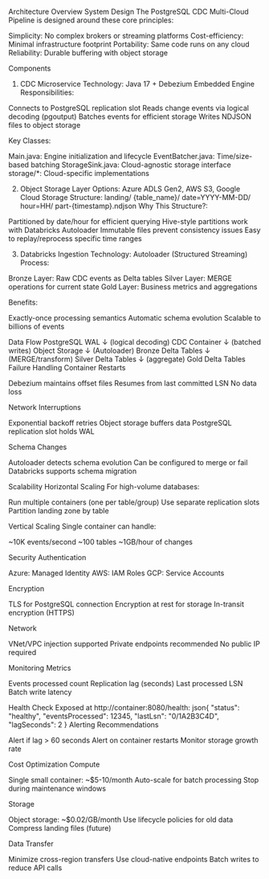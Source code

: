Architecture Overview
System Design
The PostgreSQL CDC Multi-Cloud Pipeline is designed around these core principles:

Simplicity: No complex brokers or streaming platforms
Cost-efficiency: Minimal infrastructure footprint
Portability: Same code runs on any cloud
Reliability: Durable buffering with object storage

Components
1. CDC Microservice
Technology: Java 17 + Debezium Embedded Engine
Responsibilities:

Connects to PostgreSQL replication slot
Reads change events via logical decoding (pgoutput)
Batches events for efficient storage
Writes NDJSON files to object storage

Key Classes:

Main.java: Engine initialization and lifecycle
EventBatcher.java: Time/size-based batching
StorageSink.java: Cloud-agnostic storage interface
storage/*: Cloud-specific implementations

2. Object Storage Layer
Options: Azure ADLS Gen2, AWS S3, Google Cloud Storage
Structure:
landing/
  {table_name}/
    date=YYYY-MM-DD/
      hour=HH/
        part-{timestamp}.ndjson
Why This Structure?:

Partitioned by date/hour for efficient querying
Hive-style partitions work with Databricks Autoloader
Immutable files prevent consistency issues
Easy to replay/reprocess specific time ranges

3. Databricks Ingestion
Technology: Autoloader (Structured Streaming)
Process:

Bronze Layer: Raw CDC events as Delta tables
Silver Layer: MERGE operations for current state
Gold Layer: Business metrics and aggregations

Benefits:

Exactly-once processing semantics
Automatic schema evolution
Scalable to billions of events

Data Flow
PostgreSQL WAL
    ↓ (logical decoding)
CDC Container
    ↓ (batched writes)
Object Storage
    ↓ (Autoloader)
Bronze Delta Tables
    ↓ (MERGE/transform)
Silver Delta Tables
    ↓ (aggregate)
Gold Delta Tables
Failure Handling
Container Restarts

Debezium maintains offset files
Resumes from last committed LSN
No data loss

Network Interruptions

Exponential backoff retries
Object storage buffers data
PostgreSQL replication slot holds WAL

Schema Changes

Autoloader detects schema evolution
Can be configured to merge or fail
Databricks supports schema migration

Scalability
Horizontal Scaling
For high-volume databases:

Run multiple containers (one per table/group)
Use separate replication slots
Partition landing zone by table

Vertical Scaling
Single container can handle:

~10K events/second
~100 tables
~1GB/hour of changes

Security
Authentication

Azure: Managed Identity
AWS: IAM Roles
GCP: Service Accounts

Encryption

TLS for PostgreSQL connection
Encryption at rest for storage
In-transit encryption (HTTPS)

Network

VNet/VPC injection supported
Private endpoints recommended
No public IP required

Monitoring
Metrics

Events processed count
Replication lag (seconds)
Last processed LSN
Batch write latency

Health Check
Exposed at http://container:8080/health:
json{
  "status": "healthy",
  "eventsProcessed": 12345,
  "lastLsn": "0/1A2B3C4D",
  "lagSeconds": 2
}
Alerting Recommendations

Alert if lag > 60 seconds
Alert on container restarts
Monitor storage growth rate

Cost Optimization
Compute

Single small container: ~$5-10/month
Auto-scale for batch processing
Stop during maintenance windows

Storage

Object storage: ~$0.02/GB/month
Use lifecycle policies for old data
Compress landing files (future)

Data Transfer

Minimize cross-region transfers
Use cloud-native endpoints
Batch writes to reduce API calls